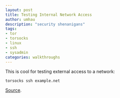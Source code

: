 ```yaml
---
layout: post
title: Testing Internal Network Access
author: umhau
description: "security shenanigans"
tags: 
- tor
- torsocks
- linux
- ssh
- sysadmin
categories: walkthroughs
---
```


This is cool for testing external access to a network: 

```Shell
torsocks ssh example.net
```

[Source](https://www.jamieweb.net/blog/tor-is-a-great-sysadmin-tool/).
